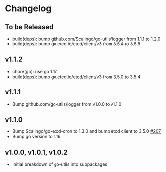 # Changelog

## To be Released

* build(deps): bump github.com/Scalingo/go-utils/logger from 1.1.1 to 1.2.0
* build(deps): bump go.etcd.io/etcd/client/v3 from 3.5.4 to 3.5.5

## v1.1.2

* chore(go): use go 1.17
* build(deps): bump go.etcd.io/etcd/client/v3 from 3.5.0 to 3.5.4

## v1.1.1

* Bump github.com/go-utils/logger from v1.0.0 to v1.1.0

## v1.1.0

* Bump Scalingo/go-etcd-cron to 1.3.0 and bump etcd client to 3.5.0
  [#207](https://github.com/Scalingo/go-utils/pull/207)
* Bump go version to 1.16

## v1.0.0, v1.0.1, v1.0.2

* Initial breakdown of go-utils into subpackages
